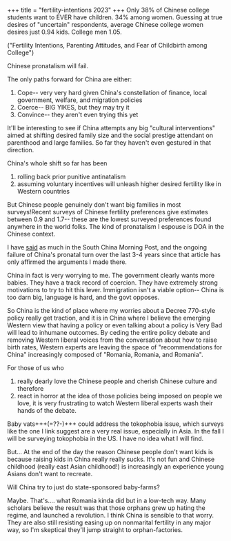 +++
title = "fertility-intentions 2023"
+++
Only 38% of Chinese college students want to EVER have children. 34% among women. Guessing at true desires of "uncertain" respondents, average Chinese college women desires just 0.94 kids. College men 1.05.

("Fertility Intentions, Parenting Attitudes, and Fear of Childbirth among College")

Chinese pronatalism will fail.  

The only paths forward for China are either:
1) Cope-- very very hard given China's constellation of finance, local government, welfare, and migration policies
2) Coerce-- BIG YIKES, but they may try it
3) Convince-- they aren't even trying this yet
 
It'll be interesting to see if China attempts any big "cultural interventions" aimed at shifting desired family size and the social prestige attendant on parenthood and large families. So far they haven't even gestured in that direction.

China's whole shift so far has been 

1) rolling back prior punitive antinatalism 
2) assuming voluntary incentives will unleash higher desired fertility like in Western countries

But Chinese people genuinely don't want big families in most surveys!Recent surveys of Chinese fertility preferences give estimates between 0.9 and 1.7-- these are the lowest surveyed preferences found anywhere in the world folks. The kind of pronatalism I espouse is DOA in the Chinese context.

I have [said](https://www.scmp.com/comment/opinion/article/3012996/chinese-women-hong-kong-and-mainland-have-fewer-children-norm-and) as much in the South China Morning Post, and the ongoing failure of China's pronatal turn over the last 3-4 years since that article has only affirmed the arguments I made there.


China in fact is very worrying to me. The government clearly wants more babies. They have a track record of coercion. They have extremely strong motivations to try to hit this lever. Immigration isn't a viable option-- China is too darn big, language is hard, and the govt opposes.

So China is the kind of place where my worries about a Decree 770-style policy really get traction, and it is in China where I believe the emerging Western view that having a policy or even talking about a policy is Very Bad will lead to inhumane outcomes. By ceding the entire policy debate and removing Western liberal voices from the conversation about how to raise birth rates, Western experts are leaving the space of "recommendations for China" increasingly composed of "Romania, Romania, and Romania".

For those of us who 

1) really dearly love the Chinese people and cherish Chinese culture and therefore 
2) react in horror at the idea of those policies being imposed on people we love, it is very frustrating to watch Western liberal experts wash their hands of the debate.

Baby vats+++(=??-)+++ could address the tokophobia issue, which surveys like the one I link suggest are a very real issue, especially in Asia. In the fall I will be surveying tokophobia in the US. I have no idea what I will find.

But... At the end of the day the reason Chinese people don't want kids is because raising kids in China really really sucks. It's not fun and Chinese childhood (really east Asian childhood!) is increasingly an experience young Asians don't want to recreate.

Will China try to just do state-sponsored baby-farms?

Maybe. That's.... what Romania kinda did but in a low-tech way. Many scholars believe the result was that those orphans grew up hating the regime, and launched a revolution. I think China is sensible to that worry. They are also still resisting easing up on nonmarital fertility in any major way, so I'm skeptical they'll jump straight to orphan-factories. 
